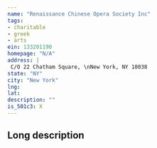 ```yaml
---
name: "Renaissance Chinese Opera Society Inc"
tags:
- charitable
- greek
- arts
ein: 133201190
homepage: "N/A"
address: |
 C/O 22 Chatham Square, \nNew York, NY 10038
state: "NY"
city: "New York"
lng: 
lat: 
description: ""
is_501c3: X
---
```


## Long description


